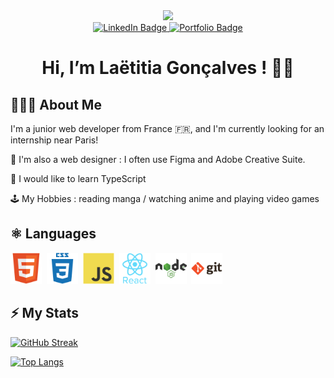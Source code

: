 <div id="header" align="center">
<img src="https://media.giphy.com/media/L1R1tvI9svkIWwpVYr/giphy.gif"/>
</div>
<div id="badges" align="center">
  <a href="https://www.linkedin.com/in/la%C3%ABtitia-gon%C3%A7alves-9807b68b/">
    <img src="https://img.shields.io/badge/LinkedIn-blue?style=for-the-badge&logo=linkedin&logoColor=white" alt="LinkedIn Badge"/>
  </a>
  <a href="https://www.aedesignweb.fr">
    <img src="https://img.shields.io/badge/My Portfolio-ff69b4?style=for-the-badge" alt="Portfolio Badge"/>
  </a>
</div>

<h1 align="center">Hi, I’m Laëtitia Gonçalves ! 👋🏼</h1>

<h2>👩🏻‍💻 About Me</h2>

<p> I'm a junior web developer from France 🇫🇷, and I'm currently looking for an internship near Paris! </p>
<p> 🎨 I'm also a web designer : I often use Figma and Adobe Creative Suite. </p> 
<p> 🌱 I would like to learn TypeScript </p> 
<p> 🕹 My Hobbies : reading manga / watching anime and playing video games </p> 

<h2>⚛️ Languages</h2>

<div>
    <img src="https://github.com/devicons/devicon/blob/master/icons/html5/html5-original.svg" title="HTML5" alt="HTML" width="50" height="50"/>&nbsp;
  <img src="https://github.com/devicons/devicon/blob/master/icons/css3/css3-plain-wordmark.svg"  title="CSS3" alt="CSS" width="50" height="50"/>&nbsp;
  <img src="https://github.com/devicons/devicon/blob/master/icons/javascript/javascript-original.svg" title="JavaScript" alt="JavaScript" width="50" height="50"/>&nbsp;
  <img src="https://github.com/devicons/devicon/blob/master/icons/react/react-original-wordmark.svg" title="React" alt="React" width="50" height="50"/>&nbsp;
  <img src="https://github.com/devicons/devicon/blob/master/icons/nodejs/nodejs-original-wordmark.svg" title="NodeJS" alt="NodeJS" width="50" height="50"/>&nbsp;
  <img src="https://github.com/devicons/devicon/blob/master/icons/git/git-original-wordmark.svg" title="Git" **alt="Git" width="50" height="50"/>
</div>

<h2>⚡️ My Stats</h2>

[![GitHub Streak](http://github-readme-streak-stats.herokuapp.com?user=LaetitiaGoncalves&theme=dark&locale=en)](https://git.io/streak-stats)

[![Top Langs](https://github-readme-stats.vercel.app/api/top-langs/?username=LaetitiaGoncalves&theme=dark)](https://github.com/anuraghazra/github-readme-stats)



<!---
LaetitiaGoncalves/LaetitiaGoncalves is a ✨ special ✨ repository because its `README.md` (this file) appears on your GitHub profile.
You can click the Preview link to take a look at your changes.
--->
